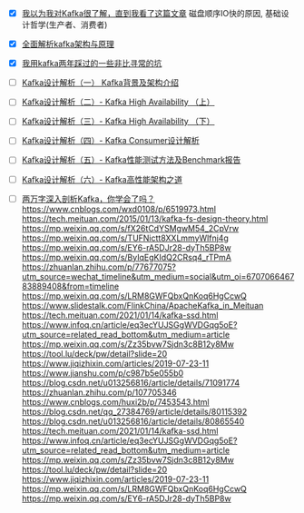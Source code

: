 - [X] [我以为我对Kafka很了解，直到我看了这篇文章](https://mp.weixin.qq.com/s/fX26tCdYSMgwM54_2CpVrw)
  磁盘顺序IO快的原因, 基础设计哲学(生产者、消费者)
- [X] [全面解析kafka架构与原理](https://www.jianshu.com/p/bde902c57e80)
- [X] [我用kafka两年踩过的一些非比寻常的坑](https://mp.weixin.qq.com/s?__biz=MzUxODkzNTQ3Nw==&mid=2247486202&idx=1&sn=23f249d3796eb53aff9cf41de6a41761&chksm=f9800c20cef785361afc55298d26e8dc799751a472be48eae6c02b508b7cb8c62ba3ac4eb99b&scene=132#wechat_redirect)
- [ ] [Kafka设计解析（一） Kafka背景及架构介绍](https://zhuanlan.zhihu.com/p/27551928)
- [ ] [Kafka设计解析（二）- Kafka High Availability （上）](https://zhuanlan.zhihu.com/p/27587872)
- [ ] [Kafka设计解析（三）- Kafka High Availability （下）](https://zhuanlan.zhihu.com/p/31322316)
- [ ] [Kafka设计解析（四）- Kafka Consumer设计解析](https://zhuanlan.zhihu.com/p/31322697)
- [ ] [Kafka设计解析（五）- Kafka性能测试方法及Benchmark报告](https://zhuanlan.zhihu.com/p/31322840)
- [ ] [Kafka设计解析（六）- Kafka高性能架构之道](https://zhuanlan.zhihu.com/p/31322994)
- [ ] [两万字深入剖析Kafka，你学会了吗？](https://mp.weixin.qq.com/s/X301soSDWRfOemQhk9AuPw)
https://www.cnblogs.com/wxd0108/p/6519973.html
https://tech.meituan.com/2015/01/13/kafka-fs-design-theory.html
https://mp.weixin.qq.com/s/fX26tCdYSMgwM54_2CpVrw
https://mp.weixin.qq.com/s/TUFNictt8XXLmmyWlfnj4g
https://mp.weixin.qq.com/s/EY6-rA5DJr28-dyTh5BP8w
https://mp.weixin.qq.com/s/ByIqEgKIdQ2CRsq4_rTPmA
https://zhuanlan.zhihu.com/p/77677075?utm_source=wechat_timeline&utm_medium=social&utm_oi=670706646783889408&from=timeline
https://mp.weixin.qq.com/s/LRM8GWFQbxQnKoq6HgCcwQ
https://www.slidestalk.com/FlinkChina/ApacheKafka_in_Meituan
https://tech.meituan.com/2021/01/14/kafka-ssd.html
https://www.infoq.cn/article/eq3ecYUJSGgWVDGqg5oE?utm_source=related_read_bottom&utm_medium=article
https://mp.weixin.qq.com/s/Zz35bvw7Sjdn3c8B12y8Mw
https://tool.lu/deck/pw/detail?slide=20
https://www.jiqizhixin.com/articles/2019-07-23-11
https://www.jianshu.com/p/c987b5e055b0
https://blog.csdn.net/u013256816/article/details/71091774
https://zhuanlan.zhihu.com/p/107705346
https://www.cnblogs.com/huxi2b/p/7453543.html
https://blog.csdn.net/qq_27384769/article/details/80115392
https://blog.csdn.net/u013256816/article/details/80865540
https://tech.meituan.com/2021/01/14/kafka-ssd.html
https://www.infoq.cn/article/eq3ecYUJSGgWVDGqg5oE?utm_source=related_read_bottom&utm_medium=article
https://mp.weixin.qq.com/s/Zz35bvw7Sjdn3c8B12y8Mw
https://tool.lu/deck/pw/detail?slide=20
https://www.jiqizhixin.com/articles/2019-07-23-11
https://mp.weixin.qq.com/s/LRM8GWFQbxQnKoq6HgCcwQ
https://mp.weixin.qq.com/s/EY6-rA5DJr28-dyTh5BP8w



